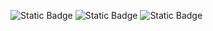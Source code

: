 ![Static Badge](https://img.shields.io/badge/Apple_M4-8A2BE2?style=flat&logo=apple&logoColor=white&logoSize=auto&color=gray)
![Static Badge](https://img.shields.io/badge/Dell_UltraSharp-0076CE?style=flat&logo=dell&logoColor=white&logoSize=auto)
![Static Badge](https://img.shields.io/badge/MX_Master-fff?style=flat&logo=logitech&logoColor=000&logoSize=auto)



